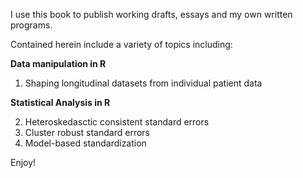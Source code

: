 I use this book to publish working drafts, essays and my own written programs.

Contained herein include a variety of topics including:

**Data manipulation in R**  

1. Shaping longitudinal datasets from individual patient data  
  
**Statistical Analysis in R**  

2. Heteroskedasctic consistent standard errors   
3. Cluster robust standard errors  
4. Model-based standardization  
  
Enjoy!
